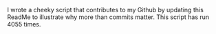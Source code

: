 I wrote a cheeky script that contributes to my Github by updating this ReadMe to illustrate why more than commits matter. This script has run 4055 times.